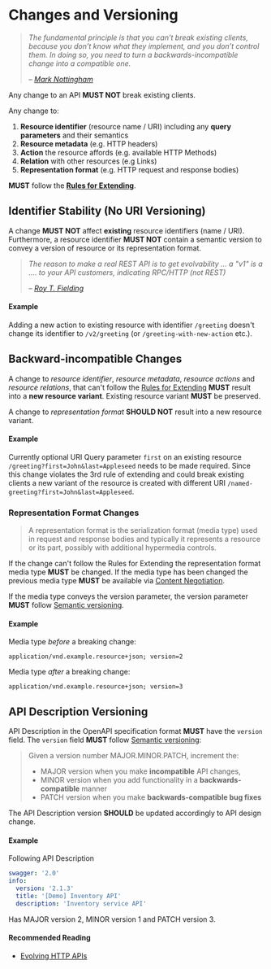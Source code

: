 # Changes and Versioning
> _The fundamental principle is that you can’t break existing clients, because you don’t know what they implement, and you don’t control them. In doing so, you need to turn a backwards-incompatible change into a compatible one._
>
> _– [Mark Nottingham](https://www.mnot.net/blog/2011/10/25/web_api_versioning_smackdown)_

Any change to an API **MUST NOT** break existing clients.

Any change to:
1. **Resource identifier** (resource name / URI) including any **query parameters** and their semantics
1. **Resource metadata** (e.g. HTTP headers)
1. **Action** the resource affords (e.g. available HTTP Methods)
1. **Relation** with other resources (e.g Links)
1. **Representation format** (e.g. HTTP request and response bodies)

**MUST** follow the [**Rules for Extending**](https://adidas-group.gitbooks.io/api-guidelines/content/core-principles/rules-for-extending.html).

## Identifier Stability (No URI Versioning)
A change **MUST NOT** affect **existing** resource identifiers (name / URI). Furthermore, a resource identifier **MUST NOT** contain a semantic version to convey a version of resource or its representation format.

> _The reason to make a real REST API is to get evolvability … a "v1" is a .... to your API customers, indicating RPC/HTTP (not REST)_
>
> _– [Roy T. Fielding](https://twitter.com/fielding/status/376835835670167552)_

#### Example
Adding a new action to existing resource with identifier `/greeting` doesn't change its identifier to `/v2/greeting` (or `/greeting-with-new-action` etc.).

## Backward-incompatible Changes
A change to _resource identifier_, _resource metadata_, _resource actions_ and _resource relations_, that can't follow the [Rules for Extending](https://adidas-group.gitbooks.io/api-guidelines/content/core-principles/rules-for-extending.html) **MUST** result into a **new resource variant**. Existing resource variant **MUST** be preserved.

A change to _representation format_ **SHOULD NOT** result into a new resource variant.

#### Example
Currently optional URI Query parameter `first` on an existing resource `/greeting?first=John&last=Appleseed` needs to be made required. Since this change violates the 3rd rule of extending and could break existing clients a new variant of the resource is created with different URI `/named-greeting?first=John&last=Appleseed`.

### Representation Format Changes
> A representation format is the serialization format (media type) used in request and response bodies and typically it represents a resource or its part, possibly with additional hypermedia controls.

If the change can't follow the Rules for Extending the representation format media type **MUST** be changed. If the media type has been changed the previous media type **MUST** be available via [Content Negotiation](https://adidas-group.gitbooks.io/api-guidelines/content/message/content-negotiation.html). 

If the media type conveys the version parameter, the version parameter **MUST** follow [Semantic versioning](http://semver.org/).

#### Example
Media type _before_ a breaking change:

```
application/vnd.example.resource+json; version=2
```

Media type _after_ a breaking change:

```
application/vnd.example.resource+json; version=3
```

## API Description Versioning
API Description in the OpenAPI specification format **MUST** have the `version` field. The `version` field **MUST** follow [Semantic versioning](http://semver.org/):

> Given a version number MAJOR.MINOR.PATCH, increment the:
> 
> - MAJOR version when you make **incompatible** API changes,
> - MINOR version when you add functionality in a **backwards-compatible** manner
> - PATCH version when you make **backwards-compatible bug fixes**

The API Description version **SHOULD** be updated accordingly to API design change.

#### Example
Following API Description

```yaml
swagger: '2.0'
info:
  version: '2.1.3'
  title: '[Demo] Inventory API'
  description: 'Inventory service API'
```

Has MAJOR version 2, MINOR version 1 and PATCH version 3.

#### Recommended Reading
- [Evolving HTTP APIs](https://www.mnot.net/blog/2012/12/04/api-evolution)



